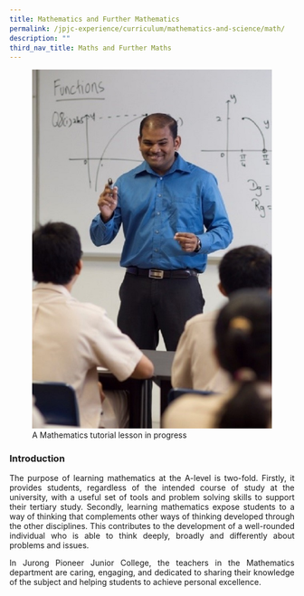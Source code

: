 ```yaml
---
title: Mathematics and Further Mathematics
permalink: /jpjc-experience/curriculum/mathematics-and-science/math/
description: ""
third_nav_title: Maths and Further Maths
---
```

<div align="justify">
<figure>
<img src="/images/maths1%20(1).jpg">
<figcaption>
A Mathematics tutorial lesson in progress</figcaption></figure>

<h3><strong>Introduction</strong></h3>
<p>
The purpose of learning mathematics at the A-level is two-fold. Firstly, it provides students, regardless of the intended course of study at the university, with a useful set of tools and problem solving skills to support their tertiary study. Secondly, learning mathematics expose students to a way of thinking that complements other ways of thinking developed through the other disciplines. This contributes to the development of a well-rounded individual who is able to think deeply, broadly and differently about problems and issues.</p>

<p>
In Jurong Pioneer Junior College, the teachers in the Mathematics department are caring, engaging, and dedicated to sharing their knowledge of the subject and helping students to achieve personal excellence.</p>